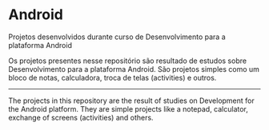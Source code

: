 # Android
Projetos desenvolvidos durante curso de Desenvolvimento para a plataforma Android

Os projetos presentes nesse repositório são resultado de estudos sobre Desenvolvimento para a plataforma Android. São projetos simples como um bloco de notas, calculadora, troca de telas (activities) e outros. 

******************************************************************************************************************************************

The projects in this repository are the result of studies on Development for the Android platform. They are simple projects like a notepad, calculator, exchange of screens (activities) and others.

